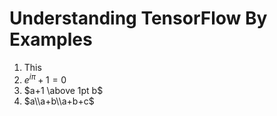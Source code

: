 # Understanding TensorFlow By Examples

1. This
2. $e^{i\pi}+1=0$
3. $a+1 \above 1pt b$
4. $a\\a+b\\a+b+c$